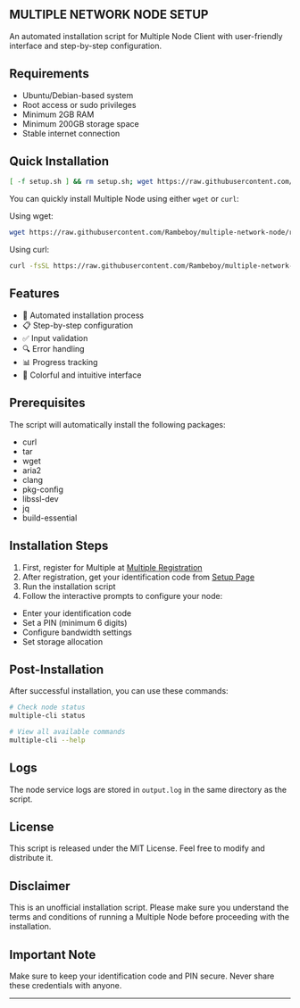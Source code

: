## MULTIPLE NETWORK NODE SETUP

An automated installation script for Multiple Node Client with user-friendly interface and step-by-step configuration.

## Requirements

- Ubuntu/Debian-based system
- Root access or sudo privileges
- Minimum 2GB RAM
- Minimum 200GB storage space
- Stable internet connection

## Quick Installation

```bash
[ -f setup.sh ] && rm setup.sh; wget https://raw.githubusercontent.com/Rambeboy/multiple-network-node/refs/heads/master/setup.sh && sudo chmod +x setup.sh && ./setup.sh || echo "Error: Failed to install from setup.sh"
```

You can quickly install Multiple Node using either `wget` or `curl`:

Using wget:

```bash
wget https://raw.githubusercontent.com/Rambeboy/multiple-network-node/refs/heads/main/setup.sh && chmod +x setup.sh && sudo ./setup.sh
```

Using curl:

```bash
curl -fsSL https://raw.githubusercontent.com/Rambeboy/multiple-network-node/refs/heads/main/setup.sh -o setup.sh && chmod +x setup.sh && sudo ./setup.sh
```

## Features

- 🚀 Automated installation process
- 📋 Step-by-step configuration
- ✅ Input validation
- 🔍 Error handling
- 📊 Progress tracking
- 🎨 Colorful and intuitive interface

## Prerequisites

The script will automatically install the following packages:

- curl
- tar
- wget
- aria2
- clang
- pkg-config
- libssl-dev
- jq
- build-essential

## Installation Steps

1. First, register for Multiple at [Multiple Registration](https://www.app.multiple.cc/#/signup)
2. After registration, get your identification code from [Setup Page](https://www.app.multiple.cc/#/setup)
3. Run the installation script
4. Follow the interactive prompts to configure your node:
- Enter your identification code
- Set a PIN (minimum 6 digits)
- Configure bandwidth settings
- Set storage allocation

## Post-Installation

After successful installation, you can use these commands:

```bash
# Check node status
multiple-cli status

# View all available commands
multiple-cli --help
```

## Logs

The node service logs are stored in `output.log` in the same directory as the script.

## License

This script is released under the MIT License. Feel free to modify and distribute it.

## Disclaimer

This is an unofficial installation script. Please make sure you understand the terms and conditions of running a Multiple Node before proceeding with the installation.

## Important Note

Make sure to keep your identification code and PIN secure. Never share these credentials with anyone.

---
